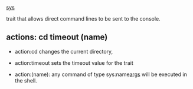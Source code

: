 [sys](sys.md)

trait that allows direct command lines to be sent to the console.

## actions: cd timeout (name) ##


  * action:cd
changes the current directory,

  * action:timeout
sets the timeout value for the trait

  * action:(name):
any command of type sys:name[args](args.md) will be executed in the shell.
